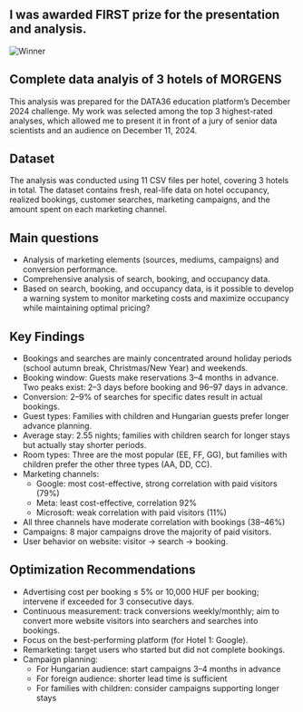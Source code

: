 ## I was awarded FIRST prize for the presentation and analysis.
![Winner](Photo/profilMorgens.jpg)
## Complete data analyis of 3 hotels of MORGENS
This analysis was prepared for the DATA36 education platform’s December 2024 challenge. My work was selected among the top 3 highest-rated analyses, which allowed me to present it in front of a jury of senior data scientists and an audience on December 11, 2024. 
## Dataset
The analysis was conducted using 11 CSV files per hotel, covering 3 hotels in total. The dataset contains fresh, real-life data on hotel occupancy, realized bookings, customer searches, marketing campaigns, and the amount spent on each marketing channel.
## Main questions
- Analysis of marketing elements (sources, mediums, campaigns) and conversion performance.
- Comprehensive analysis of search, booking, and occupancy data.
- Based on search, booking, and occupancy data, is it possible to develop a warning system to monitor marketing costs and maximize occupancy while maintaining optimal pricing?
## Key Findings
- Bookings and searches are mainly concentrated around holiday periods (school autumn break, Christmas/New Year) and weekends.
- Booking window: Guests make reservations 3–4 months in advance. Two peaks exist: 2–3 days before booking and 96–97 days in advance.
- Conversion: 2–9% of searches for specific dates result in actual bookings.
- Guest types: Families with children and Hungarian guests prefer longer advance planning.
- Average stay: 2.55 nights; families with children search for longer stays but actually stay shorter periods.
- Room types: Three are the most popular (EE, FF, GG), but families with children prefer the other three types (AA, DD, CC).
- Marketing channels:
  - Google: most cost-effective, strong correlation with paid visitors (79%)
  - Meta: least cost-effective, correlation 92%
  - Microsoft: weak correlation with paid visitors (11%)
- All three channels have moderate correlation with bookings (38–46%)
- Campaigns: 8 major campaigns drove the majority of paid visitors.
- User behavior on website: visitor → search → booking.
## Optimization Recommendations
- Advertising cost per booking ≤ 5% or 10,000 HUF per booking; intervene if exceeded for 3 consecutive days.
- Continuous measurement: track conversions weekly/monthly; aim to convert more website visitors into searchers and searches into bookings.
- Focus on the best-performing platform (for Hotel 1: Google).
- Remarketing: target users who started but did not complete bookings.
- Campaign planning:
  - For Hungarian audience: start campaigns 3–4 months in advance
  - For foreign audience: shorter lead time is sufficient
  - For families with children: consider campaigns supporting longer stays
